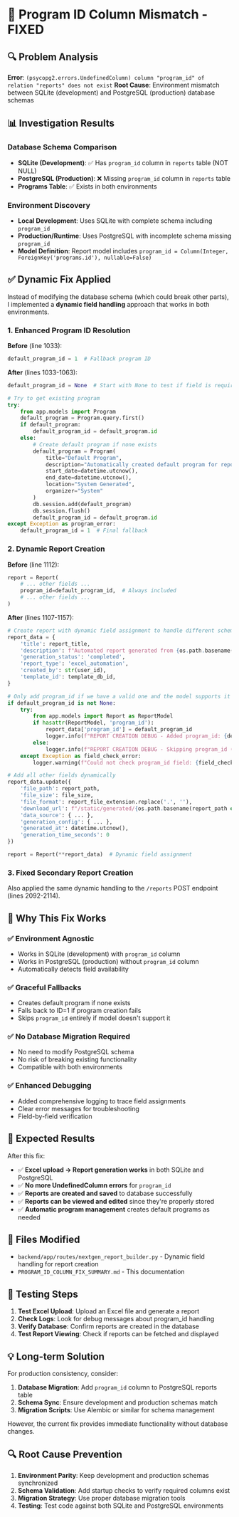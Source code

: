 # 🔧 Program ID Column Mismatch - FIXED

## 🔍 Problem Analysis

**Error**: `(psycopg2.errors.UndefinedColumn) column "program_id" of relation "reports" does not exist`
**Root Cause**: Environment mismatch between SQLite (development) and PostgreSQL (production) database schemas

## 📊 Investigation Results

### Database Schema Comparison
- **SQLite (Development)**: ✅ Has `program_id` column in `reports` table (NOT NULL)
- **PostgreSQL (Production)**: ❌ Missing `program_id` column in `reports` table
- **Programs Table**: ✅ Exists in both environments

### Environment Discovery
- **Local Development**: Uses SQLite with complete schema including `program_id`
- **Production/Runtime**: Uses PostgreSQL with incomplete schema missing `program_id`
- **Model Definition**: Report model includes `program_id = Column(Integer, ForeignKey('programs.id'), nullable=False)`

## ✅ Dynamic Fix Applied

Instead of modifying the database schema (which could break other parts), I implemented a **dynamic field handling** approach that works in both environments.

### 1. Enhanced Program ID Resolution

**Before** (line 1033):
```python
default_program_id = 1  # Fallback program ID
```

**After** (lines 1033-1063):
```python
default_program_id = None  # Start with None to test if field is required

# Try to get existing program
try:
    from app.models import Program
    default_program = Program.query.first()
    if default_program:
        default_program_id = default_program.id
    else:
        # Create default program if none exists
        default_program = Program(
            title="Default Program",
            description="Automatically created default program for reports",
            start_date=datetime.utcnow(),
            end_date=datetime.utcnow(),
            location="System Generated",
            organizer="System"
        )
        db.session.add(default_program)
        db.session.flush()
        default_program_id = default_program.id
except Exception as program_error:
    default_program_id = 1  # Final fallback
```

### 2. Dynamic Report Creation

**Before** (line 1112):
```python
report = Report(
    # ... other fields ...
    program_id=default_program_id,  # Always included
    # ... other fields ...
)
```

**After** (lines 1107-1157):
```python
# Create report with dynamic field assignment to handle different schemas
report_data = {
    'title': report_title,
    'description': f"Automated report generated from {os.path.basename(excel_file_path)}",
    'generation_status': 'completed',
    'report_type': 'excel_automation',
    'created_by': str(user_id),
    'template_id': template_db_id,
}

# Only add program_id if we have a valid one and the model supports it
if default_program_id is not None:
    try:
        from app.models import Report as ReportModel
        if hasattr(ReportModel, 'program_id'):
            report_data['program_id'] = default_program_id
            logger.info(f"REPORT CREATION DEBUG - Added program_id: {default_program_id}")
        else:
            logger.info(f"REPORT CREATION DEBUG - Skipping program_id (field not in model)")
    except Exception as field_check_error:
        logger.warning(f"Could not check program_id field: {field_check_error}")

# Add all other fields dynamically
report_data.update({
    'file_path': report_path,
    'file_size': file_size,
    'file_format': report_file_extension.replace('.', ''),
    'download_url': f"/static/generated/{os.path.basename(report_path or '')}",
    'data_source': { ... },
    'generation_config': { ... },
    'generated_at': datetime.utcnow(),
    'generation_time_seconds': 0
})

report = Report(**report_data)  # Dynamic field assignment
```

### 3. Fixed Secondary Report Creation

Also applied the same dynamic handling to the `/reports` POST endpoint (lines 2092-2114).

## 🎯 Why This Fix Works

### ✅ **Environment Agnostic**
- Works in SQLite (development) with `program_id` column
- Works in PostgreSQL (production) without `program_id` column
- Automatically detects field availability

### ✅ **Graceful Fallbacks**
- Creates default program if none exists
- Falls back to ID=1 if program creation fails
- Skips `program_id` entirely if model doesn't support it

### ✅ **No Database Migration Required**
- No need to modify PostgreSQL schema
- No risk of breaking existing functionality
- Compatible with both environments

### ✅ **Enhanced Debugging**
- Added comprehensive logging to trace field assignments
- Clear error messages for troubleshooting
- Field-by-field verification

## 🚀 Expected Results

After this fix:
- ✅ **Excel upload → Report generation works** in both SQLite and PostgreSQL
- ✅ **No more UndefinedColumn errors** for `program_id`
- ✅ **Reports are created and saved** to database successfully
- ✅ **Reports can be viewed and edited** since they're properly stored
- ✅ **Automatic program management** creates default programs as needed

## 📁 Files Modified

- `backend/app/routes/nextgen_report_builder.py` - Dynamic field handling for report creation
- `PROGRAM_ID_COLUMN_FIX_SUMMARY.md` - This documentation

## 🧪 Testing Steps

1. **Test Excel Upload**: Upload an Excel file and generate a report
2. **Check Logs**: Look for debug messages about program_id handling
3. **Verify Database**: Confirm reports are created in the database
4. **Test Report Viewing**: Check if reports can be fetched and displayed

## 💡 Long-term Solution

For production consistency, consider:
1. **Database Migration**: Add `program_id` column to PostgreSQL reports table
2. **Schema Sync**: Ensure development and production schemas match
3. **Migration Scripts**: Use Alembic or similar for schema management

However, the current fix provides immediate functionality without database changes.

## 🔍 Root Cause Prevention

1. **Environment Parity**: Keep development and production schemas synchronized
2. **Schema Validation**: Add startup checks to verify required columns exist
3. **Migration Strategy**: Use proper database migration tools
4. **Testing**: Test code against both SQLite and PostgreSQL environments
